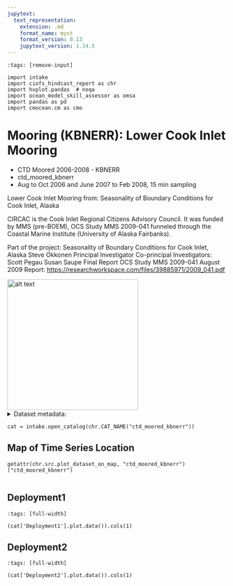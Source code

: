 ```yaml
---
jupytext:
  text_representation:
    extension: .md
    format_name: myst
    format_version: 0.13
    jupytext_version: 1.14.5
---
```


```{code-cell}
:tags: [remove-input]

import intake
import ciofs_hindcast_report as chr
import hvplot.pandas  # noqa
import ocean_model_skill_assessor as omsa
import pandas as pd
import cmocean.cm as cmo
```

# Mooring (KBNERR): Lower Cook Inlet Mooring

* CTD Moored 2006-2008 - KBNERR
* ctd_moored_kbnerr
* Aug to Oct 2006 and June 2007 to Feb 2008, 15 min sampling

Lower Cook Inlet Mooring from: Seasonality of Boundary Conditions for Cook Inlet, Alaska

CIRCAC is the Cook Inlet Regional Citizens Advisory Council. It was funded by MMS (pre-BOEM), OCS Study MMS 2009-041 funneled through the Coastal Marine Institute (University of Alaska Fairbanks).

Part of the project:
Seasonality of Boundary Conditions for Cook Inlet, Alaska
Steve Okkonen Principal Investigator
Co-principal Investigators: Scott Pegau Susan Saupe
Final Report
OCS Study MMS 2009-041
August 2009
Report: https://researchworkspace.com/files/39885971/2009_041.pdf

<img src="https://user-images.githubusercontent.com/3487237/233167915-c0b2b0e1-151e-4cef-a647-e6311345dbf9.jpg" alt="alt text" width="300"/>





<details><summary>Dataset metadata:</summary>

|    | Dataset     | featuretype   |   maxLatitude |   maxLongitude | maxTime             |   minLatitude |   minLongitude | minTime             | urlpath                                                                          |
|---:|:------------|:--------------|--------------:|---------------:|:--------------------|--------------:|---------------:|:--------------------|:---------------------------------------------------------------------------------|
|  0 | Deployment1 | timeSeries    |       59.2027 |       -151.848 | 2006-10-28 10:22:00 |       59.2027 |       -151.848 | 2006-08-12 18:22:00 | https://researchworkspace.com/files/39886044/chrome_bay_mooring_deployment_1.txt |
|  1 | Deployment2 | timeSeries    |       59.2027 |       -151.848 | 2008-02-25 05:28:00 |       59.2027 |       -151.848 | 2007-06-20 21:00:00 | https://researchworkspace.com/files/39886045/chrome_bay_mooring_deployment_2.txt |

</details>



```{code-cell}
cat = intake.open_catalog(chr.CAT_NAME("ctd_moored_kbnerr"))
```

## Map of Time Series Location
    

```{code-cell}
getattr(chr.src.plot_dataset_on_map, "ctd_moored_kbnerr")("ctd_moored_kbnerr")
    
```

## Deployment1
        

```{code-cell}
:tags: [full-width]

(cat['Deployment1'].plot.data()).cols(1)
```

## Deployment2
        

```{code-cell}
:tags: [full-width]

(cat['Deployment2'].plot.data()).cols(1)
```
